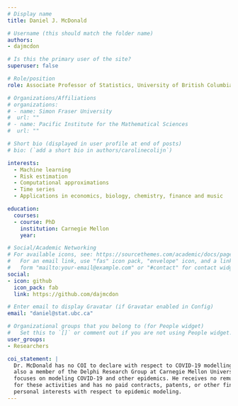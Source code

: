 ```yaml
---
# Display name
title: Daniel J. McDonald

# Username (this should match the folder name)
authors:
- dajmcdon

# Is this the primary user of the site?
superuser: false

# Role/position
role: Associate Professor of Statistics, University of British Columbia

# Organizations/Affiliations
# organizations:
# - name: Simon Fraser University
#  url: ""
# - name: Pacific Institute for the Mathematical Sciences
#  url: ""

# Short bio (displayed in user profile at end of posts)
# bio: (`add a short bio in authors/carolinecolijn`)

interests:
  - Machine learning
  - Risk estimation
  - Computational approximations
  - Time series
  - Applications in economics, biology, chemistry, finance and music

education:
  courses:
  - course: PhD
    institution: Carnegie Mellon
    year: 

# Social/Academic Networking
# For available icons, see: https://sourcethemes.com/academic/docs/page-builder/#icons
#   For an email link, use "fas" icon pack, "envelope" icon, and a link in the
#   form "mailto:your-email@example.com" or "#contact" for contact widget.
social:
- icon: github
  icon_pack: fab
  link: https://github.com/dajmcdon

# Enter email to display Gravatar (if Gravatar enabled in Config)
email: "daniel@stat.ubc.ca"

# Organizational groups that you belong to (for People widget)
#   Set this to `[]` or comment out if you are not using People widget.
user_groups:
- Researchers 

coi_statement: |
  Dr. McDonald has no COI to declare with respect to COVID-19 modelling. He is
  also a member of the Delphi Research Group at Carnegie Mellon University which
  focuses on modeling COVID-19 and other epidemics. He receives no remuneration
  for these activities and has no paid contracts, patents, or other financial or
  personal interests with respect to epidemic modeling.
---
```




